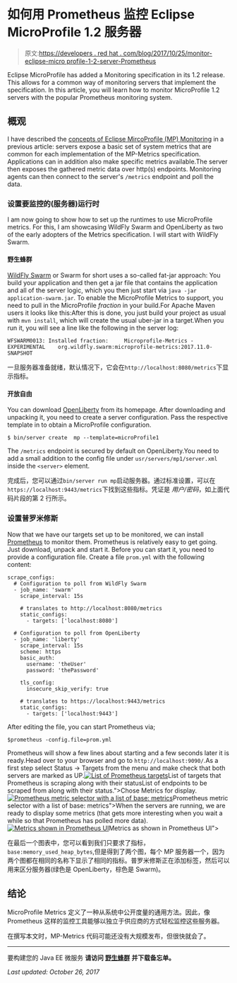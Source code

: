 # 如何用 Prometheus 监控 Eclipse MicroProfile 1.2 服务器

> 原文:[https://developers . red hat . com/blog/2017/10/25/monitor-eclipse-micro profile-1-2-server-Prometheus](https://developers.redhat.com/blog/2017/10/25/monitor-eclipse-microprofile-1-2-server-prometheus)

Eclipse MicroProfile has added a Monitoring specification in its 1.2 release. This allows for a common way of monitoring servers that implement the specification. In this article, you will learn how to monitor MicroProfile 1.2 servers with the popular Prometheus monitoring system.

## 概观

I have described the [concepts of Eclipse MircoProfile (MP) Monitoring](https://developers.redhat.com/blog/2017/10/17/monitoring-aspects-eclipse-microprofile-1-2/) in a previous article: servers expose a basic set of system metrics that are common for each implementation of the MP-Metrics specification. Applications can in addition also make specific metrics available.The server then exposes the gathered metric data over http(s) endpoints. Monitoring agents can then connect to the server's `/metrics` endpoint and poll the data.

### 设置要监控的(服务器)运行时

I am now going to show how to set up the runtimes to use MicroProfile metrics. For this, I am showcasing WildFly Swarm and OpenLiberty as two of the early adopters of the Metrics specification. I will start with WildFly Swarm.

#### 野生蜂群

[WildFly Swarm](http://wildfly-swarm.io/) or Swarm for short uses a so-called fat-jar approach: You build your application and then get a jar file that contains the application and all of the server logic, which you then just start via `java -jar application-swarm.jar`. To enable the MicroProfile Metrics to support, you need to pull in the MicroProfile *fraction* in your build.For Apache Maven users it looks like this:After this is done, you just build your project as usual with `mvn install`, which will create the usual uber-jar in a target.When you run it, you will see a line like the following in the server log:

```
WFSWARM0013: Installed fraction:     Microprofile-Metrics - EXPERIMENTAL    org.wildfly.swarm:microprofile-metrics:2017.11.0-SNAPSHOT
```

一旦服务器准备就绪，默认情况下，它会在`http://localhost:8080/metrics`下显示指标。

#### 开放自由

You can download [OpenLiberty](https://OpenLiberty.io/) from its homepage. After downloading and unpacking it, you need to create a server configuration. Pass the respective template in to obtain a MicroProfile configuration.

```
$ bin/server create  mp --template=microProfile1
```

The `/metrics` endpoint is secured by default on OpenLiberty.You need to add a small addition to the config file under `usr/servers/mp1/server.xml` inside the `<server>` element.

完成后，您可以通过`bin/server run mp`启动服务器。通过标准设置，可以在`https://localhost:9443/metrics`下找到这些指标。凭证是
*用户/密码*，如上面代码片段的第 2 行所示。

### 设置普罗米修斯

Now that we have our targets set up to be monitored, we can install [Prometheus](https://prometheus.io/) to monitor them. Prometheus is relatively easy to get going. Just download, unpack and start it. Before you can start it, you need to provide a configuration file. Create a file `prom.yml` with the following content:

```
scrape_configs:
  # Configuration to poll from WildFly Swarm
  - job_name: 'swarm'
    scrape_interval: 15s

    # translates to http://localhost:8080/metrics
    static_configs:
      - targets: ['localhost:8080']

  # Configuration to poll from OpenLiberty
  - job_name: 'liberty'
    scrape_interval: 15s
    scheme: https
    basic_auth:
      username: 'theUser'
      password: 'thePassword'

    tls_config:
      insecure_skip_verify: true

    # translates to https://localhost:9443/metrics
    static_configs:
      - targets: ['localhost:9443']
```

After editing the file, you can start Prometheus via;

```
$prometheus -config.file=prom.yml
```

Prometheus will show a few lines about starting and a few seconds later it is ready.Head over to your browser and go to `http://localhost:9090/`.As a first step select Status -> Targets from the menu and make check that both servers are marked as UP.[![](../Images/0f83187d44d18105ba43a441f37d4615.png "List of Prometheus targets")](/sites/default/files/blog/2017/10/Bildschirmfoto-2017-10-20-um-12.48.26.png)List of targets that Prometheus is scraping along with their statusList of endpoints to be scraped from along with their status.">Chose Metrics for display.[![Prometheus metric selector with a list of base: metrics](../Images/fd7676f2990439ac6159c05d9675bfac.png "Prometheus metric selector")](/sites/default/files/blog/2017/10/Bildschirmfoto-2017-10-20-um-12.48.55.png)Prometheus metric selector with a list of base: metrics">When the servers are running, we are ready to display some metrics (that gets more interesting when you wait a while so that Prometheus has polled more data).[![Metrics shown in Prometheus UI](../Images/3926e4ee327320cb6f3a67c665860ff8.png "Metrics shown in Prometheus UI")](/sites/default/files/blog/2017/10/Bildschirmfoto-2017-10-20-um-15.11.41.png)Metrics as shown in Prometheus UI">

在最后一个图表中，您可以看到我们只要求了指标，`base:memory_used_heap_bytes`,但是得到了两个图，每个 MP 服务器一个，因为两个图都在相同的名称下显示了相同的指标。普罗米修斯正在添加标签，然后可以用来区分服务器(绿色是 OpenLiberty，棕色是 Swarm)。

## 结论

MicroProfile Metrics 定义了一种从系统中公开度量的通用方法。因此，像 Prometheus 这样的监控工具能够以独立于供应商的方式轻松监控这些服务器。

在撰写本文时，MP-Metrics 代码可能还没有大规模发布，但很快就会了。

* * *

要构建您的 Java EE 微服务 **请访问** [**野生蜂群**](https://developers.redhat.com/promotions/wildflyswarm-cheatsheet/) **并下载备忘单。**

*Last updated: October 26, 2017*